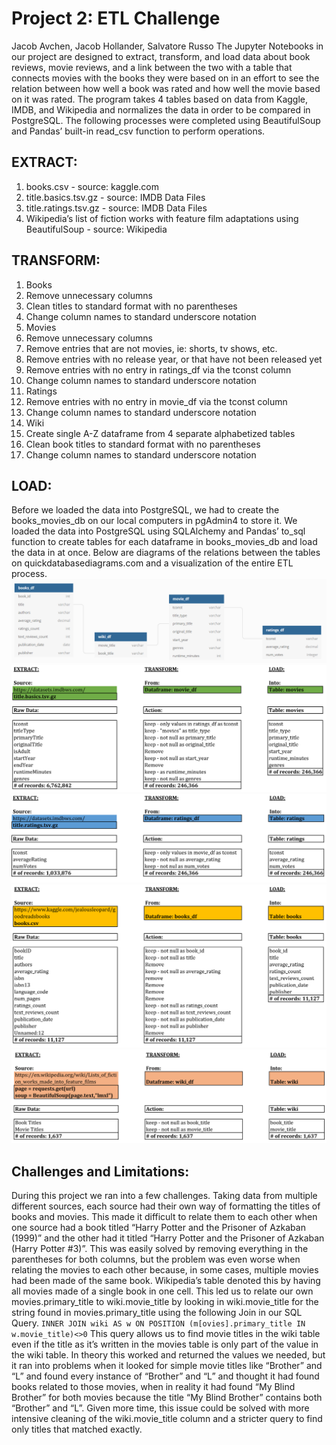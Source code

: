 # Project 2: ETL Challenge
Jacob Avchen, Jacob Hollander, Salvatore Russo
The Jupyter Notebooks in our project are designed to extract, transform, and load data about book reviews, movie reviews, and a link between the two with a table that connects movies with the books they were based on in an effort to see the relation between how well a book was rated and how well the movie based on it was rated.
The program takes 4 tables based on data from Kaggle, IMDB, and Wikipedia and normalizes the data in order to be compared in PostgreSQL.
The following processes were completed using BeautifulSoup and Pandas’ built-in read_csv function to perform operations.
## EXTRACT:
1.	books.csv - source: kaggle.com
2.	title.basics.tsv.gz - source: IMDB Data Files
3.	title.ratings.tsv.gz - source: IMDB Data Files
4.	Wikipedia’s list of fiction works with feature film adaptations using BeautifulSoup - source: Wikipedia
## TRANSFORM:
1.	Books
  2.	Remove unnecessary columns
  2.	Clean titles to standard format with no parentheses
  2.	Change column names to standard underscore notation
1.	Movies
  3.	Remove unnecessary columns
  3.	Remove entries that are not movies, ie: shorts, tv shows, etc.
  3.	Remove entries with no release year, or that have not been released yet
  3.	Remove entries with no entry in ratings_df via the tconst column
  3.	Change column names to standard underscore notation
1.	Ratings
  4.	Remove entries with no entry in movie_df via the tconst column
  4.	Change column names to standard underscore notation
1.	Wiki
  5.	Create single A-Z dataframe from 4 separate alphabetized tables
  5.	Clean book titles to standard format with no parentheses
  5.	Change column names to standard underscore notation

## LOAD:
Before we loaded the data into PostgreSQL, we had to create the books_movies_db on our local computers in pgAdmin4 to store it. We loaded the data into PostgreSQL using SQLAlchemy and Pandas’ to_sql function to create tables for each dataframe in books_movies_db and load the data in at once. Below are diagrams of the relations between the tables on quickdatabasediagrams.com and a visualization of the entire ETL process.
![dbvisual](/final/images/database_visual.png)
![movies](/final/images/movies.png)
![ratings](/final/images/ratings.png)
![books](/final/images/books.png)
![wiki](/final/images/wiki.png)


## Challenges and Limitations:
During this project we ran into a few challenges. Taking data from multiple different sources, each source had their own way of formatting the titles of books and movies. This made it difficult to relate them to each other when one source had a book titled “Harry Potter and the Prisoner of Azkaban (1999)” and the other had it titled “Harry Potter and the Prisoner of Azkaban (Harry Potter #3)”. This was easily solved by removing everything in the parentheses for both columns, but the problem was even worse when relating the movies to each other because, in some cases, multiple movies had been made of the same book. Wikipedia’s table denoted this by having all movies made of a single book in one cell. This led us to relate our own movies.primary_title to wiki.movie_title by looking in wiki.movie_title for the string found in movies.primary_title using the following Join in our SQL Query.
`INNER JOIN wiki AS w ON POSITION (m[ovies].primary_title IN w.movie_title)<>0`
This query allows us to find movie titles in the wiki table even if the title as it’s written in the movies table is only part of the value in the wiki table. In theory this worked and returned the values we needed, but it ran into problems when it looked for simple movie titles like “Brother” and “L” and found every instance of “Brother” and “L” and thought it had found books related to those movies, when in reality it had found “My Blind Brother” for both movies because the title “My Blind Brother” contains both “Brother” and “L”. Given more time, this issue could be solved with more intensive cleaning of the wiki.movie_title column and a stricter query to find only titles that matched exactly.
